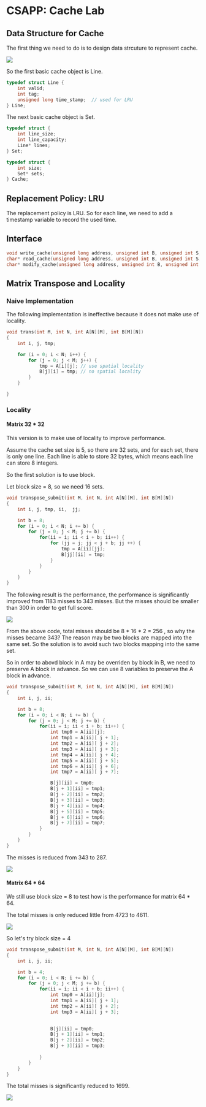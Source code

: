 # CSAPP: Cache Lab 

## Data Structure for Cache 

The first thing we need to do is to design data strcuture to represent cache. 


![](./../image/cache-organizattion.png)

So the first basic cache object is Line. 

```C
typedef struct Line {
    int valid; 
    int tag; 
    unsigned long time_stamp;  // used for LRU 
} Line; 
```

The next basic cache object is Set.

```C
typedef struct {
    int line_size; 
    int line_capacity; 
    Line* lines; 
} Set; 
```

```C
typedef struct {
    int size;
    Set* sets; 
} Cache; 
```

## Replacement Policy: LRU

The replacement policy is LRU. So for each line, we need to add a timestamp variable to record the used time. 

## Interface 

```C 
void write_cache(unsigned long address, unsigned int B, unsigned int S, unsigned int E);
char* read_cache(unsigned long address, unsigned int B, unsigned int S, unsigned int E); 
char* modify_cache(unsigned long address, unsigned int B, unsigned int S, unsigned int E); 
```


## Matrix Transpose and Locality 

### Naive Implementation 
The following implementation is ineffective because it does not make use of locality. 

```C
void trans(int M, int N, int A[N][M], int B[M][N])
{
    int i, j, tmp;

    for (i = 0; i < N; i++) {
        for (j = 0; j < M; j++) {
            tmp = A[i][j]; // use spatial locality 
            B[j][i] = tmp; // no spatial locality 
        }
    }    

}
```

### Locality 

#### Matrix 32 * 32

This version is to make use of  locality to improve performance. 

Assume the cache set size is 5, so there are 32 sets, and for each set, there is only one line. Each line is able to store 32 bytes, which means each line can store 8 integers. 

So the first solution is to use block.

Let block size = 8, so we need 16 sets. 


```C
void transpose_submit(int M, int N, int A[N][M], int B[M][N])
{
    int i, j, tmp, ii,  jj;

    int b = 8; 
    for (i = 0; i < N; i += b) {
        for (j = 0; j < M; j += b) {
            for(ii = i; ii < i + b; ii++) {
                for (jj = j; jj < j + b; jj ++) {
                    tmp = A[ii][jj]; 
                    B[jj][ii] = tmp;
                }
            }
        }
    }    
}
```

The following result is the performance, the performance is significantly improved from 1183 misses to 343 misses. But the misses should be smaller than 300 in order to get full score. 

![](../image/transpose-1.png)


From  the above code, total misses should be 8 * 16 * 2 = 256 , so why the misses became 343?  The reason may be two blocks are mapped into the same set. So the solution is to avoid such two blocks mapping into the same set. 

So in order to abovd block in A may be overriden by block in B, we need to preserve A block in advance. So we can use 8 variables to preserve the A block in advance. 

```C
void transpose_submit(int M, int N, int A[N][M], int B[M][N])
{
    int i, j, ii;

    int b = 8; 
    for (i = 0; i < N; i += b) {
        for (j = 0; j < M; j += b) {
            for(ii = i; ii < i + b; ii++) {
                int tmp0 = A[ii][j];
                int tmp1 = A[ii][ j + 1];
                int tmp2 = A[ii][ j + 2];
                int tmp3 = A[ii][ j + 3];
                int tmp4 = A[ii][ j + 4];
                int tmp5 = A[ii][ j + 5];
                int tmp6 = A[ii][ j + 6];
                int tmp7 = A[ii][ j + 7];

                B[j][ii] = tmp0;
                B[j + 1][ii] = tmp1;
                B[j + 2][ii] = tmp2;
                B[j + 3][ii] = tmp3;
                B[j + 4][ii] = tmp4;
                B[j + 5][ii] = tmp5;
                B[j + 6][ii] = tmp6;
                B[j + 7][ii] = tmp7;
            }
        }
    }    
}
```

The misses is reduced from 343 to 287.    

![](../image/transpose-2.png)


#### Matrix 64 * 64 

We still use block size = 8 to test how is the performance for matrix 64 * 64.

The total misses is only reduced little from 4723 to 4611.

![](../image/transpose-3.png)

So let's try block size = 4

```C
void transpose_submit(int M, int N, int A[N][M], int B[M][N])
{
    int i, j, ii;

    int b = 4; 
    for (i = 0; i < N; i += b) {
        for (j = 0; j < M; j += b) {
            for(ii = i; ii < i + b; ii++) {
                int tmp0 = A[ii][j];
                int tmp1 = A[ii][ j + 1];
                int tmp2 = A[ii][ j + 2];
                int tmp3 = A[ii][ j + 3];
                          

                B[j][ii] = tmp0;
                B[j + 1][ii] = tmp1;
                B[j + 2][ii] = tmp2;
                B[j + 3][ii] = tmp3;
              
            }
        }
    }    
}
```

The total misses is significantly reduced to 1699. 

![](../image/transpose-4.png)

